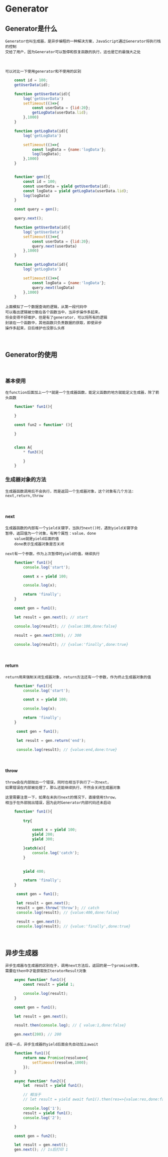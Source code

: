 # Generator

## Generator是什么

    Generator也叫生成器，是异步编程的一种解决方案，JavaScript通过Generator将执行栈的控制
    交给了用户，因为Generator可以暂停和恢复函数的执行，这也是它的最强大之处

<br/>
    
    可以对比一下使用generator和不使用的区别

```JavaScript
    const id = 100;
    getUserData(id);

    function getUserData(id){
        log('getUserData')
        setTimeout(()=>{
            const userData = {lid:20};
            getLogData(userData.lid);
        },1000)
    }

    function getLogData(id){
        log('getLogData')

        setTimeout(()=>{
            const logData = {name:'logData'};
            log(logData);
        },1000)
    }
```


```JavaScript

    function* gen(){
        const id = 100;
        const userData = yield getUserData(id);
        const logData = yield getLogData(userData.lid);
        log(logData)
    }

    const query = gen();

    query.next();

    function getUserData(id){
        log('getUserData')
        setTimeout(()=>{
            const userData = {lid:20};
            query.next(userData)
        },1000)
    }

    function getLogData(id){
        log('getLogData')

        setTimeout(()=>{
            const logData = {name:'logData'};
            query.next(logData)
        },1000)
    }
```

    上面模拟了一个数据查询的逻辑，从第一段代码中
    可以看出逻辑被分散在各个函数当中，当异步操作多起来，
    将会变得不好维护，但是有了generator，可以将所有的逻辑
    封装在一个函数中，其他函数只负责数据的获取，即使异步
    操作多起来，日后维护也没那么头疼

<br/>


## Generator的使用

<br/>

### 基本使用

    在function后面加上一个*就是一个生成器函数，能定义函数的地方就能定义生成器，除了箭头函数

```JavaScript
    function* fun1(){

    }

    const fun2 = function* (){

    }


    class A{
        * fun3(){

        }
    }
```

### 生成器对象的方法

    生成器函数调用后不会执行，而是返回一个生成器对象，这个对象有几个方法: next,return,throw

<br/>

#### next

    生成器函数的内部有一个yield关键字，当执行next()时，遇到yield关键字会
    暂停，返回值为一个对象，有两个属性：value，done
        value就是yield后面的值
        done表示生成器对象是否关闭

    next有一个参数，作为上次暂停时yield的值，继续执行

```JavaScript
    function* fun1(){
        console.log('start');

        const x = yield 100;

        console.log(x);

        return 'finally';
    }

    const gen = fun1();

    let result = gen.next(); // start

    console.log(result); // {value:100,done:false}

    result = gen.next(300); // 300

    console.log(result); // {value:'finally',done:true}

```
<br/>

#### return
    return用来强制关闭生成器对象，return方法还有一个参数，作为终止生成器对象的值

```JavaScript
    function* fun1(){
        console.log('start');

        const x = yield 100;

        console.log(x);

        return 'finally';
    }

     const gen = fun1();

     let result = gen.return('end');

     console.log(result); // {value:end,done:true}

```
    
<br/>

#### throw

    throw会在内部抛出一个错误，同时也相当于执行了一次next，
    如果错误在内部被处理了，那么还能继续执行，不然会关闭生成器对象

    这里需要注意一下，如果在未执行next的情况下，直接使用throw，
    相当于在外部抛出错误，因为此时Generator内部代码还未启动

```JavaScript
    function* fun1(){
        
        try{

            const x = yield 100;
            yield 200;
            yield 300;

        }catch(e){
            console.log('catch');
        }

      
        yield 400;

        return 'finally';
    }

     const gen = fun1();

     let result = gen.next();
     result = gen.throw('throw'); // catch
     console.log(result); // {value:400,done:false}

     result = gen.next();
     console.log(result); // {value:'finally',done:true}

```

<br/>

## 异步生成器

    异步生成器与生成器的区别在于，调用next方法后，返回的是一个promise对象，
    需要在then中才能获取到IteratorResult对象

```JavaScript
    async function* fun1(){
        const result = yield 1;

        console.log(result);
    }

    const gen = fun1();

    let result = gen.next();

    result.then(console.log); // { value:1,done:false}

    gen.next(200); // 200

```

    还有一点，异步生成器的yield后面会先自动加上await



```JavaScript
    function fun1(){
        return new Promise(resolve=>{
            setTimeout(resolve,1000);
        });
    }

    async function* fun2(){
        let  result = yield fun1();

        // 相当于
        // let result = yield await fun1().then(res=>{value:res,done:false};

        console.log('1');
        result = yield fun1();
        console.log('2');

    }

    const gen = fun2();

    let result = gen.next();
    gen.next(); // 1s后打印 1
```
